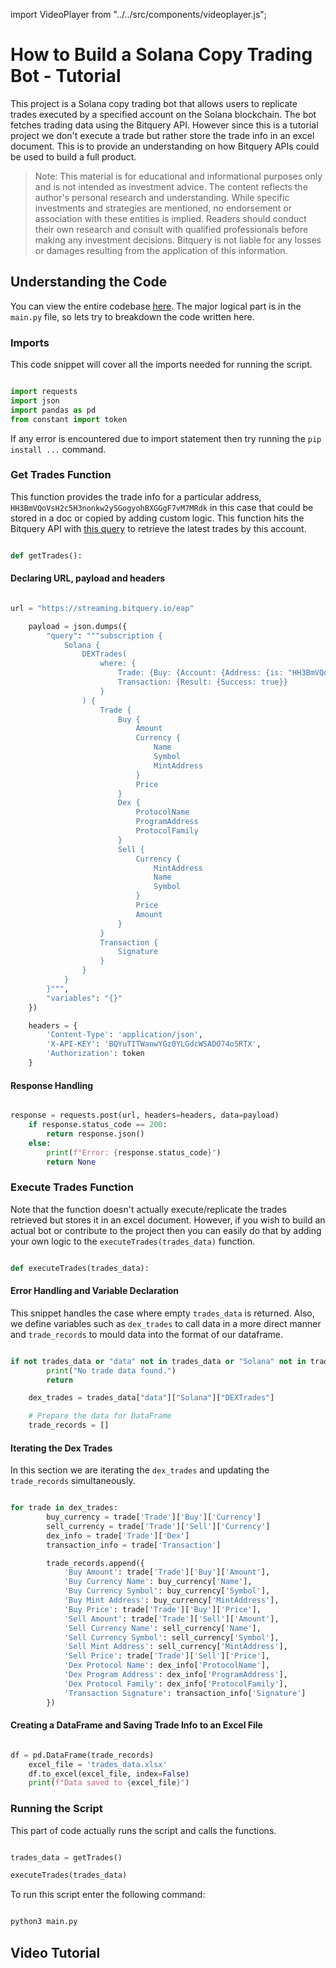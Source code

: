 import VideoPlayer from "../../src/components/videoplayer.js";

# How to Build a Solana Copy Trading Bot - Tutorial

This project is a Solana copy trading bot that allows users to replicate trades executed by a specified account on the Solana blockchain. The bot fetches trading data using the Bitquery API. However since this is a tutorial project we don't execute a trade but rather store the trade info in an excel document. This is to provide an understanding on how Bitquery APIs could be used to build a full product.

> Note: This material is for educational and informational purposes only and is not intended as investment advice. The content reflects the author's personal research and understanding. While specific investments and strategies are mentioned, no endorsement or association with these entities is implied. Readers should conduct their own research and consult with qualified professionals before making any investment decisions. Bitquery is not liable for any losses or damages resulting from the application of this information.

## Understanding the Code

You can view the entire codebase [here](https://github.com/Kshitij0O7/copy-trading-bot/tree/main). The major logical part is in the `main.py` file, so lets try to breakdown the code written here.

### Imports

This code snippet will cover all the imports needed for running the script.

```python

import requests
import json
import pandas as pd
from constant import token

```

If any error is encountered due to import statement then try running the `pip install ...` command.

### Get Trades Function

This function provides the trade info for a particular address, `HH3BmVQoVsH2c5H3nonkw2ySGogyohBXGGgF7vM7MRdk` in this case that could be stored in a doc or copied by adding custom logic. This function hits the Bitquery API with [this query](https://ide.bitquery.io/Get-Trade-Activities_1) to retrieve the latest trades by this account.

```python

def getTrades():

```

#### Declaring URL, payload and headers

```python

url = "https://streaming.bitquery.io/eap"

    payload = json.dumps({
        "query": """subscription {
            Solana {
                DEXTrades(
                    where: {
                        Trade: {Buy: {Account: {Address: {is: "HH3BmVQoVsH2c5H3nonkw2ySGogyohBXGGgF7vM7MRdk"}}}},
                        Transaction: {Result: {Success: true}}
                    }
                ) {
                    Trade {
                        Buy {
                            Amount
                            Currency {
                                Name
                                Symbol
                                MintAddress
                            }
                            Price
                        }
                        Dex {
                            ProtocolName
                            ProgramAddress
                            ProtocolFamily
                        }
                        Sell {
                            Currency {
                                MintAddress
                                Name
                                Symbol
                            }
                            Price
                            Amount
                        }
                    }
                    Transaction {
                        Signature
                    }
                }
            }
        }""",
        "variables": "{}"
    })

    headers = {
        'Content-Type': 'application/json',
        'X-API-KEY': 'BQYuTITWanwYGz0YLGdcWSADO74o5RTX',
        'Authorization': token
    }


```

#### Response Handling

```python

response = requests.post(url, headers=headers, data=payload)
    if response.status_code == 200:
        return response.json()
    else:
        print(f"Error: {response.status_code}")
        return None

```

### Execute Trades Function

Note that the function doesn't actually execute/replicate the trades retrieved but stores it in an excel document. However, if you wish to build an actual bot or contribute to the project then you can easily do that by adding your own logic to the `executeTrades(trades_data)` function.

```python

def executeTrades(trades_data):

```

#### Error Handling and Variable Declaration

This snippet handles the case where empty `trades_data` is returned. Also, we define variables such as `dex_trades` to call data in a more direct manner and `trade_records` to mould data into the format of our dataframe.

```python

if not trades_data or "data" not in trades_data or "Solana" not in trades_data["data"]:
        print("No trade data found.")
        return

    dex_trades = trades_data["data"]["Solana"]["DEXTrades"]

    # Prepare the data for DataFrame
    trade_records = []

```

#### Iterating the Dex Trades

In this section we are iterating the `dex_trades` and updating the `trade_records` simultaneously.

```python

for trade in dex_trades:
        buy_currency = trade['Trade']['Buy']['Currency']
        sell_currency = trade['Trade']['Sell']['Currency']
        dex_info = trade['Trade']['Dex']
        transaction_info = trade['Transaction']

        trade_records.append({
            'Buy Amount': trade['Trade']['Buy']['Amount'],
            'Buy Currency Name': buy_currency['Name'],
            'Buy Currency Symbol': buy_currency['Symbol'],
            'Buy Mint Address': buy_currency['MintAddress'],
            'Buy Price': trade['Trade']['Buy']['Price'],
            'Sell Amount': trade['Trade']['Sell']['Amount'],
            'Sell Currency Name': sell_currency['Name'],
            'Sell Currency Symbol': sell_currency['Symbol'],
            'Sell Mint Address': sell_currency['MintAddress'],
            'Sell Price': trade['Trade']['Sell']['Price'],
            'Dex Protocol Name': dex_info['ProtocolName'],
            'Dex Program Address': dex_info['ProgramAddress'],
            'Dex Protocol Family': dex_info['ProtocolFamily'],
            'Transaction Signature': transaction_info['Signature']
        })

```

#### Creating a DataFrame and Saving Trade Info to an Excel File

```python

df = pd.DataFrame(trade_records)
    excel_file = 'trades_data.xlsx'
    df.to_excel(excel_file, index=False)
    print(f"Data saved to {excel_file}")

```

### Running the Script

This part of code actually runs the script and calls the functions.

```python

trades_data = getTrades()

executeTrades(trades_data)

```

To run this script enter the following command:

```bash

python3 main.py

```

## Video Tutorial

<VideoPlayer url="https://www.youtube.com/watch?v=TEuwTkRpkYI" />
